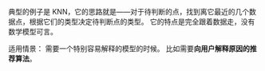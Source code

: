 典型的例子是 KNN，它的思路就是——对于待判断的点，找到离它最近的几个数据点，根据它们的类型决定待判断点的类型。
它的特点是完全跟着数据走，没有数学模型可言。

适用情景：
需要一个特别容易解释的模型的时候。
比如需要**向用户解释原因的推荐算法**。
